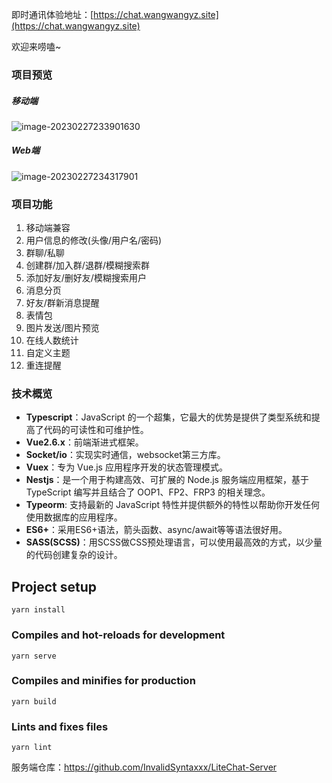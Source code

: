 <!--
 * @Descripttion: 
 * @version: 
 * @Author: 王远昭
 * @Date: 2023-02-25 12:17:23
 * @LastEditors: 王远昭
 * @LastEditTime: 2023-02-27 23:49:30
-->
即时通讯体验地址：[https://chat.wangwangyz.site](https://chat.wangwangyz.site) 

欢迎来唠嗑~

### 项目预览

##### 移动端

![image-20230227233901630](https://www.wangwangyz.site/%E4%B8%AA%E4%BA%BA%E5%9B%BE%E5%BA%8A/image-20230227233901630.png)

##### Web端
![image-20230227234317901](https://www.wangwangyz.site/%E4%B8%AA%E4%BA%BA%E5%9B%BE%E5%BA%8A/image-20230227234317901.png)

### 项目功能

1. 移动端兼容
2. 用户信息的修改(头像/用户名/密码)
3. 群聊/私聊
4. 创建群/加入群/退群/模糊搜索群
5. 添加好友/删好友/模糊搜索用户
6. 消息分页
7. 好友/群新消息提醒
8. 表情包
9. 图片发送/图片预览
10. 在线人数统计
11. 自定义主题
12. 重连提醒

### 技术概览

- **Typescript**：JavaScript 的一个超集，它最大的优势是提供了类型系统和提高了代码的可读性和可维护性。
- **Vue2.6.x**：前端渐进式框架。
- **Socket/io**：实现实时通信，websocket第三方库。
- **Vuex**：专为 Vue.js 应用程序开发的状态管理模式。
- **Nestjs**：是一个用于构建高效、可扩展的 Node.js 服务端应用框架，基于 TypeScript 编写并且结合了 OOP1、FP2、FRP3 的相关理念。
- **Typeorm**: 支持最新的 JavaScript 特性并提供额外的特性以帮助你开发任何使用数据库的应用程序。
- **ES6+**：采用ES6+语法，箭头函数、async/await等等语法很好用。
- **SASS(SCSS)**：用SCSS做CSS预处理语言，可以使用最高效的方式，以少量的代码创建复杂的设计。
## Project setup
```
yarn install
```

### Compiles and hot-reloads for development
```
yarn serve
```

### Compiles and minifies for production
```
yarn build
```

### Lints and fixes files
```
yarn lint
```

服务端仓库：https://github.com/InvalidSyntaxxx/LiteChat-Server
